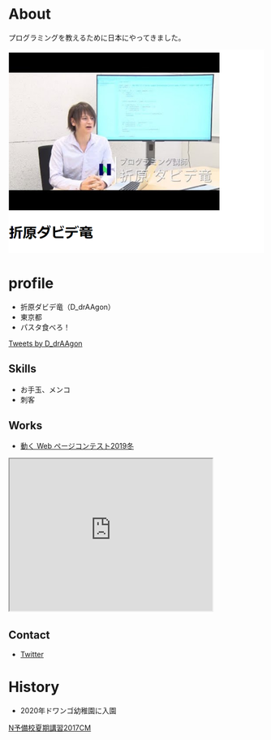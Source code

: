 # About
プログラミングを教えるために日本にやってきました。

![自分の写真](cap.png)

# profile
- 折原ダビデ竜（D_drAAgon）
- 東京都
- パスタ食べろ！

<a class="twitter-timeline" data-width="400" data-height="600" href="https://twitter.com/D_drAAgon?ref_src=twsrc%5Etfw">Tweets by D_drAAgon</a> <script async src="https://platform.twitter.com/widgets.js" charset="utf-8"></script>

## Skills
- お手玉、メンコ
- 刺客

## Works
- [動く Web ページコンテスト2019冬](https://progedu.github.io/web-contests/webcontest2019-winter/)

<iframe src="https://www.openprocessing.org/sketch/823308/embed/" width="400" height="300"></iframe>

## Contact
- [Twitter](https://twitter.com/D_drAAgon)

# History
- 2020年ドワンゴ幼稚園に入園

<script type="application/javascript" src="https://embed.nicovideo.jp/watch/1500362884/script?w=640&h=360"></script><noscript><a href="https://www.nicovideo.jp/watch/1500362884">N予備校夏期講習2017CM</a></noscript>
